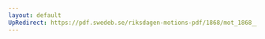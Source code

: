 ```yaml
---
layout: default
UpRedirect: https://pdf.swedeb.se/riksdagen-motions-pdf/1868/mot_1868__ak__00204/mot_1868__ak__00204_006.pdf
---
```

